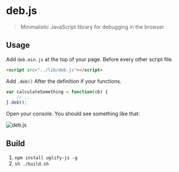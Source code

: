 deb.js
======

> Minimalistic JavaScript library for debugging in the browser

## Usage

Add `deb.min.js` at the top of your page. Before every other script file.

```html
<script src="../lib/deb.js"></script>
```

Add `.deb()` After the definition if your functions.

```js
var calculateSomething = function(cb) {
	// ...
}.deb();
```

Open your console. You should see something like that:

![deb.js](http://work.krasimirtsonev.com/git/debjs/debjs.jpg)

## Build

1. `npm install uglify-js -g`
2. `sh ./build.sh`